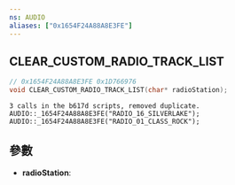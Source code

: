 ```yaml
---
ns: AUDIO
aliases: ["0x1654F24A88A8E3FE"]
---
```

## CLEAR_CUSTOM_RADIO_TRACK_LIST

```c
// 0x1654F24A88A8E3FE 0x1D766976
void CLEAR_CUSTOM_RADIO_TRACK_LIST(char* radioStation);
```

```
3 calls in the b617d scripts, removed duplicate.  
AUDIO::_1654F24A88A8E3FE("RADIO_16_SILVERLAKE");  
AUDIO::_1654F24A88A8E3FE("RADIO_01_CLASS_ROCK");  
```

## 參數
* **radioStation**: 

